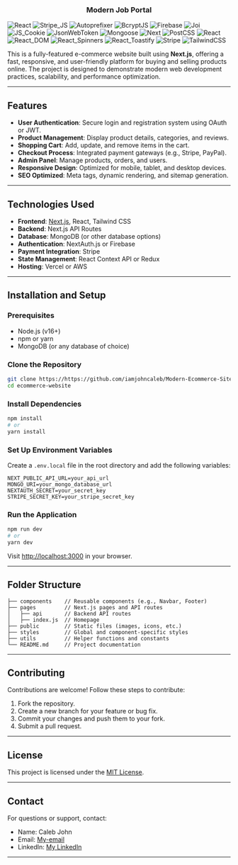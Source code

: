   <h3 align="center">Modern Job Portal </h3>
<div>
<img src="https://img.shields.io/badge/-React-61DAFB?style=for-the-badge&logo=react&logoColor=black" alt="React" />
<img src="https://img.shields.io/badge/-Stripe_JS-635BFF?style=for-the-badge&logo=stripe&logoColor=white" alt="Stripe_JS" />
<img src="https://img.shields.io/badge/-Autoprefixer-FF7139?style=for-the-badge&logo=autoprefixer&logoColor=white" alt="Autoprefixer" />
<img src="https://img.shields.io/badge/-BcryptJS-4E9A06?style=for-the-badge&logo=lock&logoColor=white" alt="BcryptJS" />
<img src="https://img.shields.io/badge/-Firebase-FFCA28?style=for-the-badge&logo=firebase&logoColor=black" alt="Firebase" />
<img src="https://img.shields.io/badge/-Joi-0052CC?style=for-the-badge&logo=joistack&logoColor=white" alt="Joi" />
<img src="https://img.shields.io/badge/-JS_Cookie-F7DF1E?style=for-the-badge&logo=javascript&logoColor=black" alt="JS_Cookie" />
<img src="https://img.shields.io/badge/-JsonWebToken-000000?style=for-the-badge&logo=jsonwebtokens&logoColor=white" alt="JsonWebToken" />
<img src="https://img.shields.io/badge/-Mongoose-800000?style=for-the-badge&logo=mongoose&logoColor=white" alt="Mongoose" />
<img src="https://img.shields.io/badge/-Next-000000?style=for-the-badge&logo=nextdotjs&logoColor=white" alt="Next" />
<img src="https://img.shields.io/badge/-PostCSS-DD3A0A?style=for-the-badge&logo=postcss&logoColor=white" alt="PostCSS" />
<img src="https://img.shields.io/badge/-React-61DAFB?style=for-the-badge&logo=react&logoColor=black" alt="React" />
<img src="https://img.shields.io/badge/-React_DOM-61DAFB?style=for-the-badge&logo=react&logoColor=black" alt="React_DOM" />
<img src="https://img.shields.io/badge/-React_Spinners-61DAFB?style=for-the-badge&logo=react&logoColor=black" alt="React_Spinners" />
<img src="https://img.shields.io/badge/-React_Toastify-FF7E41?style=for-the-badge&logo=react&logoColor=white" alt="React_Toastify" />
<img src="https://img.shields.io/badge/-Stripe-635BFF?style=for-the-badge&logo=stripe&logoColor=white" alt="Stripe" />
<img src="https://img.shields.io/badge/-TailwindCSS-38B2AC?style=for-the-badge&logo=tailwindcss&logoColor=white" alt="TailwindCSS" />


</div>

</div>

This is a fully-featured e-commerce website built using **Next.js**, offering a fast, responsive, and user-friendly platform for buying and selling products online. The project is designed to demonstrate modern web development practices, scalability, and performance optimization.

---

## Features

- **User Authentication**: Secure login and registration system using OAuth or JWT.
- **Product Management**: Display product details, categories, and reviews.
- **Shopping Cart**: Add, update, and remove items in the cart.
- **Checkout Process**: Integrated payment gateways (e.g., Stripe, PayPal).
- **Admin Panel**: Manage products, orders, and users.
- **Responsive Design**: Optimized for mobile, tablet, and desktop devices.
- **SEO Optimized**: Meta tags, dynamic rendering, and sitemap generation.

---

## Technologies Used

- **Frontend**: [Next.js](https://nextjs.org/), React, Tailwind CSS
- **Backend**: Next.js API Routes
- **Database**: MongoDB (or other database options)
- **Authentication**: NextAuth.js or Firebase
- **Payment Integration**: Stripe
- **State Management**: React Context API or Redux
- **Hosting**: Vercel or AWS

---

## Installation and Setup

### Prerequisites
- Node.js (v16+)
- npm or yarn
- MongoDB (or any database of choice)

### Clone the Repository
```bash
git clone https://https://github.com/iamjohncaleb/Modern-Ecommerce-Site.git
cd ecommerce-website
```

### Install Dependencies
```bash
npm install
# or
yarn install
```

### Set Up Environment Variables
Create a `.env.local` file in the root directory and add the following variables:
```plaintext
NEXT_PUBLIC_API_URL=your_api_url
MONGO_URI=your_mongo_database_url
NEXTAUTH_SECRET=your_secret_key
STRIPE_SECRET_KEY=your_stripe_secret_key
```

### Run the Application
```bash
npm run dev
# or
yarn dev
```
Visit [http://localhost:3000](http://localhost:3000) in your browser.

---

## Folder Structure
```plaintext
├── components    // Reusable components (e.g., Navbar, Footer)
├── pages         // Next.js pages and API routes
│   ├── api       // Backend API routes
│   ├── index.js  // Homepage
├── public        // Static files (images, icons, etc.)
├── styles        // Global and component-specific styles
├── utils         // Helper functions and constants
└── README.md     // Project documentation
```

---

## Contributing

Contributions are welcome! Follow these steps to contribute:
1. Fork the repository.
2. Create a new branch for your feature or bug fix.
3. Commit your changes and push them to your fork.
4. Submit a pull request.

---

## License

This project is licensed under the [MIT License](LICENSE).

---

## Contact

For questions or support, contact:

- Name: Caleb John
- Email: [My-email](mailto:johncaleb022@gmail.com)  
- LinkedIn: [My LinkedIn](https://www.linkedin.com/in/caleb-john-48a1bb29a)

---

